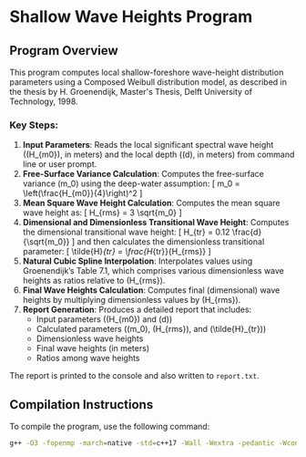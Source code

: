 # Shallow Wave Heights Program

## Program Overview

This program computes local shallow-foreshore wave-height distribution parameters using a Composed Weibull distribution model, as described in the thesis by H. Groenendijk, Master's Thesis, Delft University of Technology, 1998. 

### Key Steps:

1. **Input Parameters**: Reads the local significant spectral wave height (\(H_{m0}\), in meters) and the local depth (\(d\), in meters) from command line or user prompt.
2. **Free-Surface Variance Calculation**: Computes the free-surface variance \(m_0\) using the deep-water assumption:
   \[
   m_0 = \left(\frac{H_{m0}}{4}\right)^2
   \]
3. **Mean Square Wave Height Calculation**: Computes the mean square wave height as:
   \[
   H_{rms} = 3 \sqrt{m_0}
   \]
4. **Dimensional and Dimensionless Transitional Wave Height**: Computes the dimensional transitional wave height:
   \[
   H_{tr} = 0.12 \frac{d}{\sqrt{m_0}}
   \]
   and then calculates the dimensionless transitional parameter:
   \[
   \tilde{H}_{tr} = \frac{H_{tr}}{H_{rms}}
   \]
5. **Natural Cubic Spline Interpolation**: Interpolates values using Groenendijk’s Table 7.1, which comprises various dimensionless wave heights as ratios relative to \(H_{rms}\).
6. **Final Wave Heights Calculation**: Computes final (dimensional) wave heights by multiplying dimensionless values by \(H_{rms}\).
7. **Report Generation**: Produces a detailed report that includes:
   - Input parameters (\(H_{m0}\) and \(d\))
   - Calculated parameters (\(m_0\), \(H_{rms}\), and \(\tilde{H}_{tr}\))
   - Dimensionless wave heights
   - Final wave heights (in meters)
   - Ratios among wave heights

The report is printed to the console and also written to `report.txt`.

## Compilation Instructions

To compile the program, use the following command:
```bash
g++ -O3 -fopenmp -march=native -std=c++17 -Wall -Wextra -pedantic -Wconversion -Wsign-conversion -static -static-libgcc -static-libstdc++ -o shallow-wave-heights shallow-wave-heights.cpp
